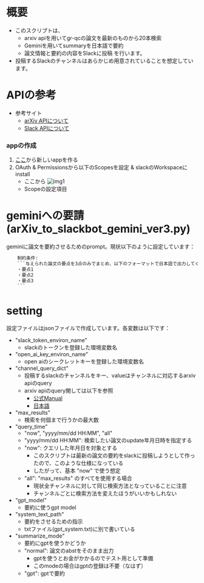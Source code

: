 # 概要
- このスクリプトは、
    - arxiv apiを用いてgr-qcの論文を最新のものから20本検索
    - Geminiを用いてsummaryを日本語で要約
    - 論文情報と要約の内容をSlackに投稿
を行います。
- 投稿するSlackのチャンネルはあらかじめ用意されていることを想定しています。

# APIの参考

- 参考サイト
    - [arXiv APIについて](https://info.arxiv.org/help/api/user-manual.html)
    - [Slack APIについて]()
### appの作成
1. [ここ](https://api.slack.com/apps?new_app=1)から新しいappを作る
2. OAuth & Permissionsから以下のScopesを設定 & slackのWorkspaceにinstall
    - ここから
    ![img1](./docs/imgs/img1.png)
    - Scopeの設定項目


# geminiへの要請 (arXiv_to_slackbot_gemini_ver3.py)
geminiに論文を要約させるためのprompt。現状以下のように設定しています：
```.txt
    制約条件:
    ```与えられた論文の要点を3点のみでまとめ、以下のフォーマットで日本語で出力してください。
    ・要点1
    ・要点2
    ・要点3
    ```
```




# setting
設定ファイルはjsonファイルで作成しています。各変数は以下です：
- "slack_token_environ_name"
    - slackのトークンを登録した環境変数名
- "open_ai_key_environ_name"
    - open aiのシークレットキーを登録した環境変数名
- "channel_query_dict"
    - 投稿するslackのチャンネルをキー、valueはチャンネルに対応するarxiv apiのquery
    - arxiv apiのquery関しては以下を参照
        - [公式Manual](https://qiita.com/KMD/items/bd59f2db778dd4bf6ed2)
        - [日本語](https://qiita.com/KMD/items/bd59f2db778dd4bf6ed2)
- "max_results"
    - 検索を何個まで行うかの最大数
- "query_time"
    - "now", "yyyy/mm/dd HH:MM", "all"
    - "yyyy/mm/dd HH:MM": 検索したい論文のupdate年月日時を指定する
    - "now": クエリした年月日を対象とする 
        - このスクリプトは最新の論文の要約をslackに投稿しようとして作ったので、このような仕様になっている
        - したがって、基本 "now" で使う想定
    - "all": "max_results" のすべてを使用する場合
        - 現状全チャンネルに対して同じ検索方法となっていることに注意
        - チャンネルごとに検索方法を変えたほうがいいかもしれない
- "gpt_model"
    - 要約に使うgpt model
- "system_text_path"
    - 要約をさせるための指示
    - txtファイル(gpt_system.txt)に別で書いている
- "summarize_mode"
    - 要約にgptを使うかどうか
    - "normal": 論文のabstをそのまま出力
        - gptを使うとお金がかかるのでテスト用として準備
        - このmodeの場合はgptの登録は不要（なはず）
    - "gpt": gptで要約

